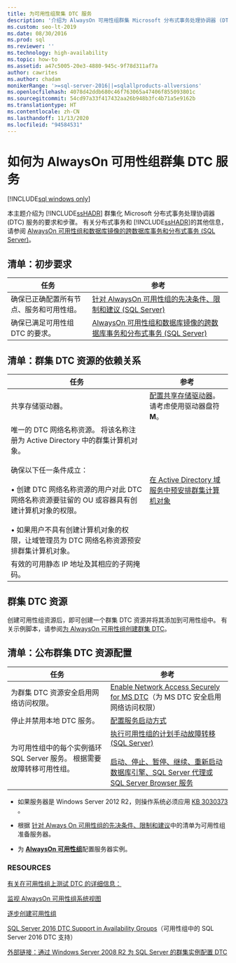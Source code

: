 ```yaml
---
title: 为可用性组聚集 DTC 服务
description: '介绍为 AlwaysOn 可用性组群集 Microsoft 分布式事务处理协调器 (DTC) 服务的要求和步骤。 '
ms.custom: seo-lt-2019
ms.date: 08/30/2016
ms.prod: sql
ms.reviewer: ''
ms.technology: high-availability
ms.topic: how-to
ms.assetid: a47c5005-20e3-4880-945c-9f78d311af7a
author: cawrites
ms.author: chadam
monikerRange: '>=sql-server-2016||=sqlallproducts-allversions'
ms.openlocfilehash: 4078d42ddb680c46f763065a47406f855093801c
ms.sourcegitcommit: 54cd97a33f417432aa26b948b3fc4b71a5e9162b
ms.translationtype: HT
ms.contentlocale: zh-CN
ms.lasthandoff: 11/13/2020
ms.locfileid: "94584531"
---
```

# <a name="how-to-cluster-the-dtc-service-for-an-always-on-availability-group"></a>如何为 AlwaysOn 可用性组群集 DTC 服务

[!INCLUDE[sql windows only](../../../includes/applies-to-version/sql-windows-only.md)]

本主题介绍为 [!INCLUDE[ssHADR](../../../includes/sshadr-md.md)] 群集化 Microsoft 分布式事务处理协调器 (DTC) 服务的要求和步骤。 有关分布式事务和 [!INCLUDE[ssHADR](../../../includes/sshadr-md.md)]的其他信息，请参阅 [AlwaysOn 可用性组和数据库镜像的跨数据库事务和分布式事务 (SQL Server)](../../../database-engine/availability-groups/windows/transactions-always-on-availability-and-database-mirroring.md)。

 ## <a name="checklist-preliminary-requirements"></a>清单：初步要求

|任务|参考|  
|-----------------|----------|  
|确保已正确配置所有节点、服务和可用性组。|[针对 AlwaysOn 可用性组的先决条件、限制和建议 (SQL Server)](../../../database-engine/availability-groups/windows/prereqs-restrictions-recommendations-always-on-availability.md)|
|确保已满足可用性组 DTC 的要求。|[AlwaysOn 可用性组和数据库镜像的跨数据库事务和分布式事务 (SQL Server)](../../../database-engine/availability-groups/windows/transactions-always-on-availability-and-database-mirroring.md)

## <a name="checklist-clustered-dtc-resource-dependencies"></a>清单：群集 DTC 资源的依赖关系

|任务|参考|  
|-----------------|----------|  
|共享存储驱动器。|[配置共享存储驱动器](https://msdn.microsoft.com/library/cc982358(v=bts.10).aspx)。 请考虑使用驱动器盘符 **M**。|
|唯一的 DTC 网络名称资源。  将该名称注册为 Active Directory 中的群集计算机对象。<br /><br />确保以下任一条件成立：<br /><br />• 创建 DTC 网络名称资源的用户对此 DTC 网络名称资源要驻留的 OU 或容器具有创建计算机对象的权限。<br /><br />• 如果用户不具有创建计算机对象的权限，让域管理员为 DTC 网络名称资源预安排群集计算机对象。|[在 Active Directory 域服务中预安排群集计算机对象](/previous-versions/windows/it-pro/windows-server-2012-R2-and-2012/dn466519(v=ws.11))|
|有效的可用静态 IP 地址及其相应的子网掩码。||

## <a name="cluster-the-dtc-resource"></a>群集 DTC 资源
创建可用性组资源后，即可创建一个群集 DTC 资源并将其添加到可用性组中。  有关示例脚本，请参阅[为 AlwaysOn 可用性组创建群集 DTC](../../../database-engine/availability-groups/windows/create-clustered-dtc-for-an-always-on-availability-group.md)。


## <a name="checklist-post-clustered-dtc-resource-configurations"></a>清单：公布群集 DTC 资源配置

|任务|参考|  
|-----------------|----------|  
|为群集 DTC 资源安全启用网络访问权限。|[Enable Network Access Securely for MS DTC](/previous-versions/windows/it-pro/windows-server-2008-R2-and-2008/cc753620(v=ws.10))（为 MS DTC 安全启用网络访问权限）|
|停止并禁用本地 DTC 服务。|[配置服务启动方式](https://technet.microsoft.com/library/cc755249(v=ws.11).aspx)|
|为可用性组中的每个实例循环 SQL Server 服务。  根据需要故障转移可用性组。|[执行可用性组的计划手动故障转移 (SQL Server)](../../../database-engine/availability-groups/windows/perform-a-planned-manual-failover-of-an-availability-group-sql-server.md)<br /><br />[启动、停止、暂停、继续、重新启动数据库引擎、SQL Server 代理或 SQL Server Browser 服务](../../../database-engine/configure-windows/start-stop-pause-resume-restart-sql-server-services.md)|

- 如果服务器是 Windows Server 2012 R2，则操作系统必须应用 [KB 3030373](https://support.microsoft.com/kb/3090973) 。

- 根据 [针对 Always On 可用性组的先决条件、限制和建议](../../../database-engine/availability-groups/windows/prereqs-restrictions-recommendations-always-on-availability.md)中的清单为可用性组准备服务器。

- 为 [**AlwaysOn 可用性组**](../../../database-engine/availability-groups/windows/configuration-of-a-server-instance-for-always-on-availability-groups-sql-server.md)配置服务器实例。

### <a name="resources"></a>RESOURCES


[有关在可用性组上测试 DTC 的详细信息：](/archive/blogs/dataplatform/sql-server-2016-dtc-support-in-availability-groups)

[监视 AlwaysOn 可用性组系统视图](monitor-availability-groups-transact-sql.md)

[逐步创建可用性组](create-an-availability-group-transact-sql.md)


[SQL Server 2016 DTC Support in Availability Groups](/archive/blogs/dataplatform/sql-server-2016-dtc-support-in-availability-groups)（可用性组中的 SQL Server 2016 DTC 支持） 

[外部链接：通过 Windows Server 2008 R2 为 SQL Server 的群集实例配置 DTC](https://sqlha.com/2013/03/12/how-to-properly-configure-dtc-for-clustered-instances-of-sql-server-with-windows-server-2008-r2/)